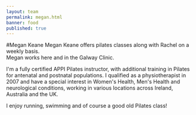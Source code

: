```yaml
---
layout: team
permalink: megan.html
banner: food
published: true
---
```


#Megan Keane
Megan Keane offers pilates classes along with Rachel on a weekly basis.   
Megan works here and in the Galway Clinic.

I'm a fully certified APPI Pilates instructor, with additional training in Pilates for antenatal and postnatal populations. I qualified as a physiotherapist in 2007 and have a special interest in Women's Health, Men's Health and neurological conditions, working in various locations across Ireland, Australia and the UK.

I enjoy running, swimming and of course a good old Pilates class!
